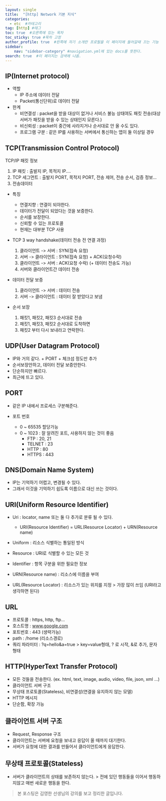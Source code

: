 ```yaml
---
layout: single
title:  "[http] Network 기본 지식"
categories: 
  - etc  #카테고리
tag: [http] #태그
toc: true  #오른쪽에 있는 목차
toc_sticky: true #목차 고정
author_profile: true  #왼쪽에 자기 소개란 프로필을 이 페이지에 들어갈때 끄는 기능
sidebar:
    nav: "sidebar-category" #navigation.yml에 있는 docs를 뜻한다.
search: true  #이 페이지는 검색에 나옴.
---
```


## IP(Internet protocol)
- 역할
  - IP 주소에 데이터 전달
  - Packet(통신단위)로 데이터 전달
- 한계
  - 비연결성 : packet을 받을 대상이 없거나 서비스 불능 상태여도 패킷 전송(대상 서버가 패킷을 받을 수 있는 상태인지 모른다.)
  - 비신뢰성 : packet이 중간에 사라지거나 순서대로 안 올 수도 있다.
  - 프로그램 구분 : 같은 IP를 사용하는 서버에서 통신하는 앱이 둘 이상일 경우

## TCP(Transmission Control Protocol)
TCP/IP 패킷 정보
1. IP 패킷 : 출발지 IP, 목적지 IP....
2. TCP 세그먼트 : 출발지 PORT, 목적지 PORT, 전송 제어, 전송 순서, 검증 정보...
3. 전송데이터

- 특징
  - 연결지향 : 연결이 되야한다.
  - 데이터가 전달이 되었다는 것을 보증한다.
  - 순서를 보장한다. 
  - 신뢰할 수 있는 프로토콜
  - 현재는 대부분 TCP 사용

- TCP 3 way handshake(데이터 전송 전 연결 과정)
  1. 클라이언트 -> 서버 : SYN(접속 요청)
  2. 서버 -> 클라이언트 : SYN(접속 요청) + ACK(요청수락)
  3. 클라이언트 -> 서버 : ACK(요청 수락) (+ 데이터 전송도 가능)
  4. 서버와 클라이언트간 데이터 전송

- 데이터 전달 보증
  1. 클라이언트 -> 서버 : 데이터 전송
  2. 서버 -> 클라이언트 : 데이터 잘 받았다고 보냄

- 순서 보장
  1. 패킷1, 패킷2, 패킷3 순서대로 전송
  2. 패킷1, 패킷3, 패킷2 순서대로 도착하면
  3. 패킷2 부터 다시 보내라고 연락한다.

## UDP(User Datagram Protocol)
- IP와 거의 같다. + PORT + 체크섬 정도만 추가
- 순서보장안하고, 데이터 전달 보증안한다.
- 단순하지만 빠르다.
- 최근에 뜨고 있다.
  
## PORT
- 같은 IP 내에서 프로세스 구분해준다.
  
- 포트 번호
  - 0 ~ 65535 할당가능
  - 0 ~ 1023 : 잘 알려진 포트, 사용하지 않는 것이 좋음
    - FTP : 20, 21
    - TELNET : 23
    - HTTP : 80
    - HTTPS : 443

## DNS(Domain Name System)
- IP는 기억하기 어렵고, 변경될 수 있다.
- 그래서 이것을 기억하기 쉽도록 이름으로 대신 쓰는 것이다.


## URI(Uniform Resource Identifier)
- Uri : locator, name 또는 둘 다 추가로 분류 될  수 있다. 
  - URI(Resource Identifier) = URL(Resource Locator) + URN(Resource name)
- Uniform : 리소스 식별하는 통일된 방식
- Resource : URI로 식별할 수 있는 모든 것
- Identifier : 항목 구분을 위한 필요한 정보

- URN(Resource name) : 리소스에 이름을 부여 
- URL(Resource Locator) : 리소스가 있는 위치를 지정 > 가장 많이 쓰임 (URI라고 생각하면 된다)

## URL
- 프로토콜 : https, http, ftp...
- 호스트명 : www.google.com
- 포트번호 : 443 (생략가능)
- path : /home (리소스경로)
- 쿼리 파라미터 : ?q=hello&a=true > key=value형태, ? 로 시작, &로 추가, 문자 형태


## HTTP(HyperText Transfer Protocol)
- 모든 것들을 전송한다. (ex. html, text, image, audio, video, file, json, xml ...)
- 클라이언트 서버 구조
- 무상태 프로토콜(Stateless), 비연결성(연결을 유지하지 않는 모델)
- HTTP 메시지
- 단순함, 확장 가능


## 클라이언트 서버 구조
- Request, Response 구조
- 클라이언트는 서버에 요청을 보내고 응답이 올 때까지 대기한다.
- 서버가 요청에 대한 결과를 만들어서 클라이언트에게 응답한다.


## 무상태 프로토콜(Stateless)
- 서버가 클라이언트의 상태를 보존하지 않는다. > 전에 있던 행동들을 이어서 행동하지않고 매번 새로운 행동을 한다.






> 본 포스팅은 김영한 선생님의 강의를 보고 정리한 글입니다. 